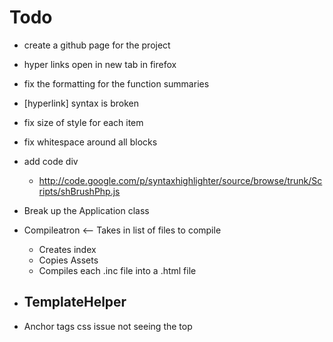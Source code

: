 # Todo
- create a github page for the project

- hyper links open in new tab in firefox
- fix the formatting for the function summaries
- [hyperlink] syntax is broken
- fix size of style for each item
- fix whitespace around all blocks
- add code div
	- http://code.google.com/p/syntaxhighlighter/source/browse/trunk/Scripts/shBrushPhp.js

- Break up the Application class

- Compileatron <-- Takes in list of files to compile
	- Creates index
	- Copies Assets
	- Compiles each .inc file into a .html file

- TemplateHelper
	- 

- Anchor tags css issue not seeing the top